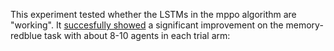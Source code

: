 This experiment tested whether the LSTMs in the mppo algorithm are "working".
It [succesfully showed](https://wandb.ai/safelife/memory1-redblue1/reports/Do-our-mppo-LSTMs-work---Vmlldzo0Mzc5MjY)
a significant improvement on the memory-redblue task
with about 8-10 agents in each trial arm:

